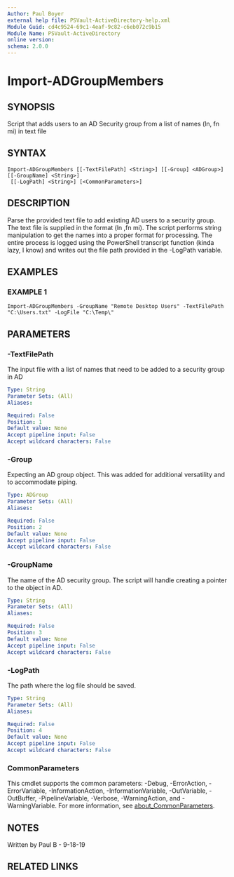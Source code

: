 ```yaml
---
Author: Paul Boyer
external help file: PSVault-ActiveDirectory-help.xml
Module Guid: cd4c9524-69c1-4eaf-9c82-c6eb072c9b15
Module Name: PSVault-ActiveDirectory
online version:
schema: 2.0.0
---
```


# Import-ADGroupMembers

## SYNOPSIS
Script that adds users to an AD Security group from a list of names (ln, fn mi) in text file

## SYNTAX

```
Import-ADGroupMembers [[-TextFilePath] <String>] [[-Group] <ADGroup>] [[-GroupName] <String>]
 [[-LogPath] <String>] [<CommonParameters>]
```

## DESCRIPTION
Parse the provided text file to add existing AD users to a security group.
The text file is supplied in the format (ln ,fn mi).
The script performs string manipulation
to get the names into a proper format for processing.
The entire process is logged using the PowerShell transcript function (kinda lazy, I know) and writes out the file path
provided in the -LogPath variable.

## EXAMPLES

### EXAMPLE 1
```
Import-ADGroupMembers -GroupName "Remote Desktop Users" -TextFilePath "C:\Users.txt" -LogFile "C:\Temp\"
```

## PARAMETERS

### -TextFilePath
The input file with a list of names that need to be added to a security group in AD

```yaml
Type: String
Parameter Sets: (All)
Aliases:

Required: False
Position: 1
Default value: None
Accept pipeline input: False
Accept wildcard characters: False
```

### -Group
Expecting an AD group object.
This was added for additional versatility and to accommodate piping.

```yaml
Type: ADGroup
Parameter Sets: (All)
Aliases:

Required: False
Position: 2
Default value: None
Accept pipeline input: False
Accept wildcard characters: False
```

### -GroupName
The name of the AD security group.
The script will handle creating a pointer to the object in AD.

```yaml
Type: String
Parameter Sets: (All)
Aliases:

Required: False
Position: 3
Default value: None
Accept pipeline input: False
Accept wildcard characters: False
```

### -LogPath
The path where the log file should be saved.

```yaml
Type: String
Parameter Sets: (All)
Aliases:

Required: False
Position: 4
Default value: None
Accept pipeline input: False
Accept wildcard characters: False
```

### CommonParameters
This cmdlet supports the common parameters: -Debug, -ErrorAction, -ErrorVariable, -InformationAction, -InformationVariable, -OutVariable, -OutBuffer, -PipelineVariable, -Verbose, -WarningAction, and -WarningVariable. For more information, see [about_CommonParameters](http://go.microsoft.com/fwlink/?LinkID=113216).





## NOTES
Written by Paul B - 9-18-19

## RELATED LINKS
